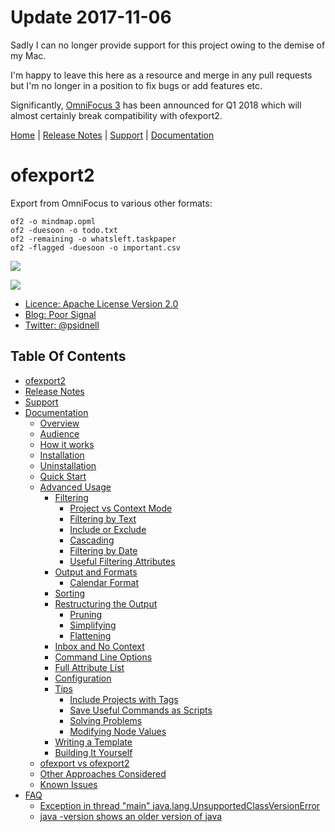 # Update 2017-11-06

Sadly I can no longer provide support for this project owing to the demise of my Mac.

I'm happy to leave this here as a resource and merge in any pull requests but I'm no longer in a position to fix bugs or add features etc.

Significantly, [OmniFocus 3](https://www.omnigroup.com/blog/) has been announced for Q1 2018 which will almost certainly
break compatibility with ofexport2.


[Home](README.md) | [Release Notes](RELEASE-NOTES.md) | [Support](SUPPORT.md) | [Documentation](DOCUMENTATION.md)

# ofexport2

Export from OmniFocus to various other formats:

    of2 -o mindmap.opml
    of2 -duesoon -o todo.txt
    of2 -remaining -o whatsleft.taskpaper
    of2 -flagged -duesoon -o important.csv

![](doc/images/Diagram.png)

![](doc/images/Screen.png)

- [Licence: Apache License Version 2.0](LICENSE)
- [Blog: Poor Signal](http://poor-signal.blogspot.co.uk)
- [Twitter: @psidnell](http://twitter.com/psidnell)

## Table Of Contents

- [ofexport2](README.md#ofexport2)
- [Release Notes](RELEASE-NOTES.md#release-notes)
- [Support](SUPPORT.md#support)
- [Documentation](DOCUMENTATION.md#documentation)
    - [Overview](DOCUMENTATION.md#overview)
    - [Audience](DOCUMENTATION.md#audience)
    - [How it works](DOCUMENTATION.md#how-it-works)
    - [Installation](DOCUMENTATION.md#installation)
    - [Uninstallation](DOCUMENTATION.md#uninstallation)
    - [Quick Start](DOCUMENTATION.md#quick-start)
    - [Advanced Usage](DOCUMENTATION.md#advanced-usage)
        - [Filtering](DOCUMENTATION.md#filtering)
            - [Project vs Context Mode](DOCUMENTATION.md#project-vs-context-mode)
            - [Filtering by Text](DOCUMENTATION.md#filtering-by-text)
            - [Include or Exclude](DOCUMENTATION.md#include-or-exclude)
            - [Cascading](DOCUMENTATION.md#cascading)
            - [Filtering by Date](DOCUMENTATION.md#filtering-by-date)
            - [Useful Filtering Attributes](DOCUMENTATION.md#useful-filtering-attributes)
        - [Output and Formats](DOCUMENTATION.md#output-and-formats)
            - [Calendar Format](DOCUMENTATION.md#calendar-format)
        - [Sorting](DOCUMENTATION.md#sorting)
        - [Restructuring the Output](DOCUMENTATION.md#restructuring-the-output)
            - [Pruning](DOCUMENTATION.md#pruning)
            - [Simplifying](DOCUMENTATION.md#simplifying)
            - [Flattening](DOCUMENTATION.md#flattening)
        - [Inbox and No Context](DOCUMENTATION.md#inbox-and-no-context)
        - [Command Line Options](DOCUMENTATION.md#command-line-options)
        - [Full Attribute List](DOCUMENTATION.md#full-attribute-list)
        - [Configuration](DOCUMENTATION.md#configuration)
        - [Tips](DOCUMENTATION.md#tips)
            - [Include Projects with Tags](DOCUMENTATION.md#include-projects-with-tags)
            - [Save Useful Commands as Scripts](DOCUMENTATION.md#save-useful-commands-as-scripts)
            - [Solving Problems](DOCUMENTATION.md#solving-problems)
            - [Modifying Node Values](DOCUMENTATION.md#modifying-node-values)
        - [Writing a Template](DOCUMENTATION.md#writing-a-template)
        - [Building It Yourself](DOCUMENTATION.md#building-it-yourself)
    - [ofexport vs ofexport2](DOCUMENTATION.md#ofexport-vs-ofexport2)
    - [Other Approaches Considered](DOCUMENTATION.md#other-approaches-considered)
    - [Known Issues](DOCUMENTATION.md#known-issues)
- [FAQ](FAQ.md#faq)
    - [Exception in thread "main" java.lang.UnsupportedClassVersionError](FAQ.md#exception-in-thread-"main"-java.lang.unsupportedclassversionerror)
    - [java -version shows an older version of java](FAQ.md#java--version-shows-an-older-version-of-java)

